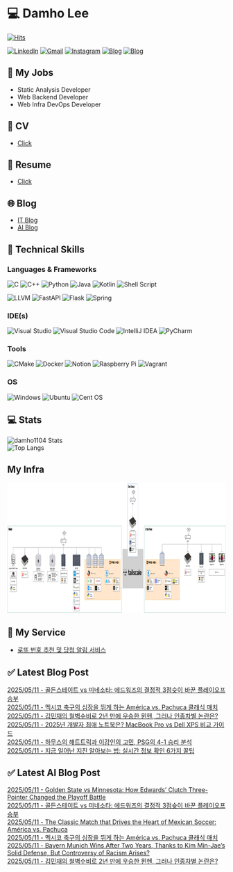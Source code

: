 
# 💻 Damho Lee

[![Hits](https://hits.seeyoufarm.com/api/count/incr/badge.svg?url=https%3A%2F%2Fgithub.com%2Fdamho1104&count_bg=%233D9CC8&title_bg=%23555555&icon=&icon_color=%23E7E7E7&title=hits&edge_flat=false)](https://hits.seeyoufarm.com)  

[![LinkedIn](https://img.shields.io/badge/Linkedin-%230077B5.svg?style=flat&logo=linkedin&logoColor=white)](https://www.linkedin.com/in/damho1104/)
[![Gmail](https://img.shields.io/badge/Gmail-D14836?style=flat&logo=gmail&logoColor=white)](mailto:damho1104@gmail.com)
[![Instagram](https://img.shields.io/badge/Instargram-%23E4405F.svg?style=flat&logo=Instagram&logoColor=white)](https://www.instagram.com/damho1104/)
[![Blog](https://img.shields.io/badge/Blog-%23000000.svg?style=flat&logo=Tistory&logoColor=white)](https://dmomo.co.kr/)
[![Blog](https://img.shields.io/badge/Blog-%23000000.svg?style=flat&logo=WordPress&logoColor=white)](https://blog.ai.dmomo.co.kr/)

## 📃 My Jobs
- Static Analysis Developer
- Web Backend Developer
- Web Infra DevOps Developer

## 📰 CV
- [Click](https://resume.dmomo.net/damho.lee/resume)  

## 📘 Resume
- [Click](https://damho1104.notion.site/8af3191b9815406d95708d9a0cea5a9e)  

## 🌐 Blog
- [IT Blog](https://dmomo.co.kr/)
- [AI Blog](https://blog.ai.dmomo.co.kr/)

## 💪 Technical Skills
### Languages & Frameworks
![C](https://img.shields.io/badge/c-%2300599C.svg?style=flat&logo=c&logoColor=white)
![C++](https://img.shields.io/badge/c++-%2300599C.svg?style=flat&logo=c%2B%2B&logoColor=white)
![Python](https://img.shields.io/badge/Python-3776AB.svg?&style=flat&logo=Python&logoColor=white)
![Java](https://img.shields.io/badge/java-%23ED8B00.svg?style=flat&logo=openjdk&logoColor=white)
![Kotlin](https://img.shields.io/badge/Kotlin-%237F52FF.svg?style=flat&logo=Kotlin&logoColor=white)
![Shell Script](https://img.shields.io/badge/Shell_script-%23121011.svg?style=flat&logo=gnu-bash&logoColor=white)  
  
![LLVM](https://img.shields.io/badge/LLVM/Clang-000B1D.svg?&style=flat&logo=LLVM&logoColor=white)
![FastAPI](https://img.shields.io/badge/FastAPI-005571?style=flat&logo=fastapi)
![Flask](https://img.shields.io/badge/Flask-%23000.svg?style=flat&logo=flask&logoColor=white)
![Spring](https://img.shields.io/badge/Springboot-%236DB33F.svg?style=flat&logo=spring&logoColor=white)
  
  
### IDE(s)
![Visual Studio](https://img.shields.io/badge/Visual%20Studio-5C2D91.svg?style=flat&logo=visual-studio&logoColor=white) 
![Visual Studio Code](https://img.shields.io/badge/Visual%20Studio%20Code-0078d7.svg?style=flat&logo=visual-studio-code&logoColor=white)
![IntelliJ IDEA](https://img.shields.io/badge/IntelliJIDEA-000000.svg?style=flat&logo=intellij-idea&logoColor=white) 
![PyCharm](https://img.shields.io/badge/PyCharm-143?style=flat&logo=pycharm&logoColor=black&color=black&labelColor=green) 


### Tools
![CMake](https://img.shields.io/badge/CMake-%23008FBA.svg?style=flat&logo=cmake&logoColor=white)
![Docker](https://img.shields.io/badge/docker-%230db7ed.svg?style=flat&logo=docker&logoColor=white)
![Notion](https://img.shields.io/badge/Notion-%23000000.svg?style=flat&logo=notion&logoColor=white)
![Raspberry Pi](https://img.shields.io/badge/-RaspberryPi-C51A4A?style=flat&logo=Raspberry-Pi)
![Vagrant](https://img.shields.io/badge/Vagrant-%231563FF.svg?style=flat&logo=vagrant&logoColor=white)


### OS
![Windows](https://img.shields.io/badge/Windows-0078D6?style=flat&logo=windows&logoColor=white)
![Ubuntu](https://img.shields.io/badge/Ubuntu-E95420?style=flat&logo=ubuntu&logoColor=white)
![Cent OS](https://img.shields.io/badge/Cent%20OS-002260?style=flat&logo=centos&logoColor=F0F0F0)


## :computer: Stats
![damho1104 Stats](https://github-readme-stats.vercel.app/api?username=damho1104&hide=issues&show_icons=true&theme=dark)  
![Top Langs](https://github-readme-stats.vercel.app/api/top-langs/?username=damho1104&layout=compact&theme=dark)


## My Infra
<div align="center">
    <p>
    <img src="imgs/infra.png" alt="infra" style="width: 1200px; height: 300px;">
    </p>
</div>


## 📣 My Service
- [로또 번호 추천 및 당첨 알림 서비스](https://lotto.dmomo.co.kr/)  


## ✅ Latest Blog Post

[2025/05/11 - 골든스테이트 vs 미네소타: 에드워즈의 결정적 3점슛이 바꾼 플레이오프 승부](http://dmomo.co.kr/403) <br/>
[2025/05/11 - 멕시코 축구의 심장을 뛰게 하는 Am&eacute;rica vs. Pachuca 클래식 매치](http://dmomo.co.kr/402) <br/>
[2025/05/11 - 김민재의 철벽수비로 2년 만에 우승한 뮌헨, 그러나 인종차별 논란은?](http://dmomo.co.kr/401) <br/>
[2025/05/11 - 2025년 개발자 최애 노트북은? MacBook Pro vs Dell XPS 비교 가이드](http://dmomo.co.kr/400) <br/>
[2025/05/11 - 하무스의 해트트릭과 이강인의 고민, PSG의 4-1 승리 분석](http://dmomo.co.kr/399) <br/>
[2025/05/11 - 지금 일어난 지진 알아보는 법: 실시간 정보 확인 6가지 꿀팁](http://dmomo.co.kr/398) <br/>

## ✅ Latest AI Blog Post
[2025/05/11 - Golden State vs Minnesota: How Edwards’ Clutch Three-Pointer Changed the Playoff Battle](https://blog.ai.dmomo.co.kr/trend/2165) <br/>
[2025/05/11 - 골든스테이트 vs 미네소타: 에드워즈의 결정적 3점슛이 바꾼 플레이오프 승부](https://blog.ai.dmomo.co.kr/trend/2163) <br/>
[2025/05/11 - The Classic Match that Drives the Heart of Mexican Soccer: América vs. Pachuca](https://blog.ai.dmomo.co.kr/trend/2160) <br/>
[2025/05/11 - 멕시코 축구의 심장을 뛰게 하는 América vs. Pachuca 클래식 매치](https://blog.ai.dmomo.co.kr/trend/2158) <br/>
[2025/05/11 - Bayern Munich Wins After Two Years, Thanks to Kim Min-Jae’s Solid Defense, But Controversy of Racism Arises?](https://blog.ai.dmomo.co.kr/trend/2155) <br/>
[2025/05/11 - 김민재의 철벽수비로 2년 만에 우승한 뮌헨, 그러나 인종차별 논란은?](https://blog.ai.dmomo.co.kr/trend/2153) <br/>
